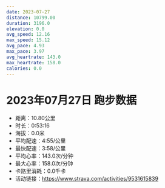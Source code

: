 ```yaml
---
date: 2023-07-27
distance: 10799.00
duration: 3196.0
elevation: 0.0
avg_speed: 12.16
max_speed: 15.12
avg_pace: 4.93
max_pace: 3.97
avg_heartrate: 143.0
max_heartrate: 158.0
calories: 0.0
---
```


# 2023年07月27日 跑步数据

- 距离：10.80公里
- 时长：0:53:16
- 海拔：0.0米
- 平均配速：4:55/公里
- 最快配速：3:58/公里
- 平均心率：143.0次/分钟
- 最大心率：158.0次/分钟
- 卡路里消耗：0.0千卡
- 活动链接：https://www.strava.com/activities/9531615839
